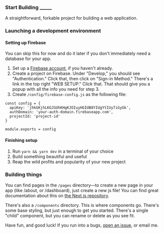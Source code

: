 ### Start Building _____
A straightforward, forkable project for building a web application.

### Launching a development environment
#### Setting up Firebase
You can skip this for now and do it later if you don't immediately need a database for your app.

1. Set up a [Firebase account](https://console.firebase.google.com), if you haven't already.
2. Create a project on Firebase. Under "Develop," you should see "Authentication." Click that, then click on "Sign-in Method." There's a link in the top right "WEB SETUP." Click that. That should give you a popup with all the info you need for step 3.
3. Create `/config/firebase-config.js` as the following file:
  ```
  const config = {
    apiKey: 'jhkGKjhLKGJGUhKHgKJOIuyHGIUB8YIUgYtIUy7iGyGk',
    authDomain: 'your-auth-domain.firebaseapp.com',
    projectId: 'project-id'
  }

  module.exports = config
  ```

#### Finishing setup
1. Run `yarn && yarn dev` in a terminal of your choice
2. Build something beautiful and useful
3. Reap the wild profits and popularity of your new project

### Building things
You can find pages in the `/pages` directory—to create a new page in your app (like /about, or /dashboard), just create a new js file! You can find great documentation about this on [the Next.js repository](https://github.com/zeit/next.js).

There's also a `/components` directory. This is where components go. There's some base styling, but just enough to get you started. There's a single "child" component, but you can rename or delete as you see fit.

Have fun, and good luck! If you run into a bugs, [open an issue](https://github.com/alexpriceco/start-building/issues), or email me.
